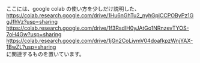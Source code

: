 ここには、google colab の使い方を少しだけ説明した、<br>
https://colab.research.google.com/drive/1Hu6nGhTu2_nyhGplCCPOByPz1GgJfhVz?usp=sharing<br>
https://colab.research.google.com/drive/1f3RsdIH0yJAtGo1NRnzevTYOS-7oH4Gw?usp=sharing<br>
https://colab.research.google.com/drive/1jGn2CoLiymV04doafkpzWnjYAX-1BwZL?usp=sharing<br>
に関連するものを置いています。
